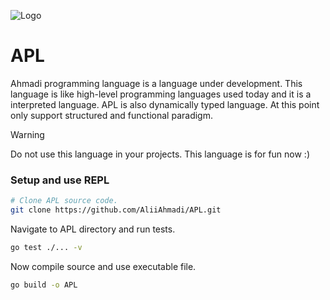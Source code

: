 ![Logo](https://github.com/AliiAhmadi/APL/assets/107758775/46a9faa6-7bed-4915-879e-56c20bcc3b1e)

# APL

Ahmadi programming language is a language under development. This language is like high-level programming languages used today and it is a interpreted language. 
APL is also dynamically typed language. At this point only support structured and functional paradigm.

> [!WARNING]  
> Do not use this language in your projects. This language is for fun now :)

### Setup and use REPL

```zsh
# Clone APL source code.
git clone https://github.com/AliiAhmadi/APL.git
```

Navigate to APL directory and run tests.
```zsh
go test ./... -v
```

Now compile source and use executable file.
```zsh
go build -o APL
```

